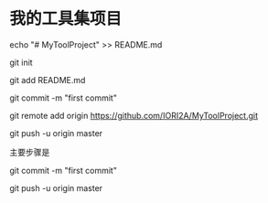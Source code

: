 # 我的工具集项目


echo "# MyToolProject" >> README.md

git init

git add README.md

git commit -m "first commit"

git remote add origin https://github.com/IORI2A/MyToolProject.git

git push -u origin master



主要步骤是

git commit -m "first commit"

git push -u origin master
